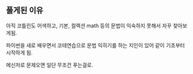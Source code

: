 ## 풀게된 이유

아직 코틀린도 어색하고, 기본, 컬렉션 math 등의 문법이 익숙하지 못해서 자꾸 찾아보게됨.

파이썬을 새로 배우면서 코테연습으로 문법 익히기를 하는 지인이 있어 같이 기초부터 시작하게 됨.

메신저로 문제오면 일단 무조건 푸는걸로.
